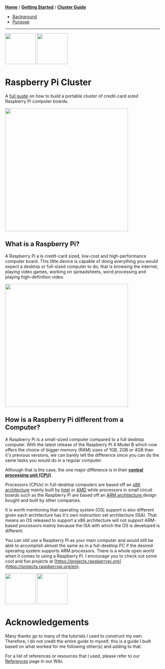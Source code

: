 [**Home**](README.md) / [**Getting Started**](GettingStarted.md) / [**Cluster Guide**](ClusterGuide.md)

* [Background](Background.md)
* [Purpose](Purpose.md)

---

<img src="https://cloud.githubusercontent.com/assets/10035308/22178093/cf7ecf00-dfe2-11e6-8fb3-dab3b1e17f7d.png" width="100px" height="100px"/> <img src="https://image.flaticon.com/icons/svg/1281/1281822.svg" width="100px" height="100px"/>


# Raspberry Pi Cluster

A [full guide](Cluster-Guide.md) on how to build a portable cluster of credit-card sized Raspberry Pi computer boards.

<img src="https://images.ctfassets.net/tvfg2m04ppj4/5LhT20PZvvANcXRAEvkd6v/cf8adcc5c652c0be55acbb7cabec806e/assembly_4.jpg?w=800" width="400px"/>


## What is a Raspberry Pi?

A Raspberry Pi a is credit-card sized, low-cost and high-performance computer board. This little device is capable of doing everything you would expect a desktop or full-sized computer to do; that is browsing the internet, playing video games, working on spreadsheets, word processing and playing high-definition video.

[<img src="https://www.raspberrypi.org/homepage-9df4b/static/f1682eef7da7e8d989662d147f48977c/7fd5d/f532739a-171e-4aa0-b9f3-d05e20710b69_raspberry-pi-4-model-b.jpg" width="400px"/>](https://www.raspberrypi.org/)


## How is a Raspberry Pi different from a Computer?

A Raspberry Pi is a small-sized computer compared to a full desktop computer. With the latest release of the Raspberry Pi 4 Model B which now offers the choice of bigger memory (RAM) sizes of 1GB, 2GB or 4GB than it's previous versions, we can barely tell the difference since you can do the same tasks you would do in a regular computer.

Although that is the case, the one major difference is in their [**central processing unit (CPU)**](https://www.tutorialspoint.com/computer_fundamentals/computer_cpu.htm).

Processors (CPUs) in full-desktop computers are based off an [x86 architecture](https://www.techopedia.com/definition/5334/x86-architecture) mainly built by [Intel](https://www.intel.com/) or [AMD](https://www.amd.com/) while processors in small circuit boards such as the Raspberry Pi are based off an [ARM architecture ](https://www.techopedia.com/definition/14875/arm-processor) design bought and built by other companies. 

It is worth mentioning that operating system (OS) support is also different given each architecture has it's own instruction set architecture (ISA). That means an OS released to support a x86 architecture will not support ARM-based processors mainly because the ISA with which the OS is developed is different.

You can still use a Raspberry Pi as your main computer and would still be able to accomplish almost the same as in a full-desktop PC if the desired operating system supports ARM processors. There is a whole open world when it comes to using a Raspberry Pi. I encourage you to check out some cool and fun projects at [https://projects.raspberrypi.org](https://projects.raspberrypi.org/en).

<img src="https://cloud.githubusercontent.com/assets/10035308/22178093/cf7ecf00-dfe2-11e6-8fb3-dab3b1e17f7d.png" width="100px" height="100px"/> <img src="https://cloud.githubusercontent.com/assets/10035308/22178091/cf7ebdf8-dfe2-11e6-9d19-f7bd06cc7751.png" width="100px" height="100px"/>

# Acknowledgements

Many thanks go to many of the tutorials I used to construct my own. Therefore, I do not credit the entire guide to myself, this is a guide I built based on what worked for me following other(s) and adding to that.

For a list of references or resources that I used, please refer to our [References](References.md) page in our Wiki.
